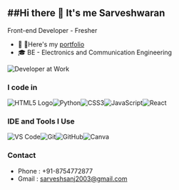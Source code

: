 ##Hi there 👋 It's me Sarveshwaran
---
Front-end Developer - Fresher
- 🔭 🔗Here's my [portfolio](https://sarvesh-2003-waran.github.io/portfolio/)
- 🎓 BE - Electronics and Communication Engineering
  
![Developer at Work](https://media.giphy.com/media/qgQUggAC3Pfv687qPC/giphy.gif)

### I code in
![HTML5 Logo](https://img.icons8.com/color/48/html-5--v1.png)![Python](https://img.icons8.com/color/48/python.png)![CSS3](https://img.icons8.com/color/48/css3.png)![JavaScript](https://img.icons8.com/color/48/javascript.png)![React](https://img.icons8.com/color/48/react-native.png)
### IDE and Tools I Use
![VS Code](https://img.icons8.com/color/48/visual-studio-code-2019.png)![Git](https://img.icons8.com/color/48/git.png)![GitHub](https://img.icons8.com/ios-glyphs/48/000000/github.png)![Canva](https://img.icons8.com/color/48/canva.png)

### Contact
- Phone : +91-8754772877
- Gmail : sarveshsanj2003@gmail.com
